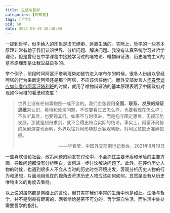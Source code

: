 ```yaml
---
title: 生活与哲学
categories: [观察者]
tags: [哲学]
pid: 60
date: 2021-09-19 20:40:00
---
```


一提到哲学，似乎给人的印象是虚无缥缈、远离生活的。实际上，哲学的一些基本原理非常有助于我们认识世界、分析问题、解决问题。我没有认真系统学习过哲学理论，但是曾经在中学课程中接触学习过的唯物论、唯物辩证法、历史唯物主义的基本原理却是让我受益良多的。
<!-- more -->

举个例子，前段时间阿富汗塔利班势如破竹进入喀布尔的时候，很多人纷纷以曾经阿塔的行为来断定阿塔还是那个阿塔，不应该信任他们。而外交部发言人[华春莹谈应如何看待阿富汗塔利班](http://www.xinhuanet.com/world/2021-08/19/c_1127776761.htm)的时候，就用了唯物辩证法的基本原理表明了中国政府对现如今阿塔的看法和态度：

> 世界上没有任何事物是一成不变的。我们主张要用**全面、联系、发展的辩证思维**来认识、看待和处理问题，不仅要看过去怎么样，也要看现在怎么样；不仅听其言，也要观其行。如果不与时俱进，而是抱守固定思维，无视形势发展，那就是刻舟求剑，就不会得出符合实际的结论。事实上，阿富汗局势的急剧演变也表明，外界以往对阿形势缺乏客观判断，对阿民意缺乏准确把握。
>
> <p align="right">——华春莹，中国外交部例行记者会，2021年8月19日</p>

一些喜欢谈论社会、政策问题的网友在讨论中，不会抓住主要矛盾和矛盾的主要方面，导致问题都没有分析明白，谈何进一步讨论解决问题了。此外，在评价历史人物的时候，也遇到很多人不会从当时的历史时空环境出发，客观分析历史人物的行为和思想，片面地用现在的视角去苛求历史人物应该如何如何，显然是没有从历史唯物主义的角度去看待。

以上说的虽然都是网络上的言论，但其实在我们平常的生活中也是如此。生活与哲学，并不是割裂有距离的，两者恰恰是密不可分的：哲学源自生活，而生活中处处需要哲学的指引。
